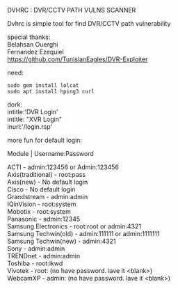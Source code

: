 DVHRC : DVR/CCTV PATH VULNS SCANNER

Dvhrc is simple tool for find DVR/CCTV path vulnerability


special thanks:<br>
Belahsan Ouerghi <br>
Fernandez Ezequiel<br>
https://github.com/TunisianEagles/DVR-Exploiter


need:<br>
```
sudo gem install lolcat
sudo apt install hping3 curl
```

dork:<br>
intitle:'DVR Login'<br>
intitle: "XVR Login"<br>
inurl:'/login.rsp'<br>


more fun for default login:<br>

Module |               Username:Password<br>

ACTI                 - admin:123456 or Admin:123456<br>
Axis(traditional)    - root:pass<br>
Axis(new)            - No default login<br>
Cisco                - No default login<br>
Grandstream          - admin:admin<br>
IQinVision           - root:system<br>
Mobotix              - root:system<br>
Panasonic            - admin:12345<br>
Samsung Electronics  - root:root or admin:4321<br>
Samsung Techwin(old) - admin:111111 or admin:1111111<br>
Samsung Techwin(new) - admin:4321<br>
Sony                 - admin:admin<br>
TRENDnet             - admin:admin<br>
Toshiba              - root:ikwd<br>
Vivotek              - root:   (no have password. lave it \<blank\>)<br>
WebcamXP             - admin:  (no have password. lave it \<blank\>)<br>

